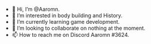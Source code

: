 - 👋 Hi, I’m @Aaromn.
- 👀 I’m interested in body building and History.
- 🌱 I’m currently learning game development.
- 💞️ I’m looking to collaborate on nothing at the moment.
- 📫 How to reach me on Discord Aaromn #3624.

<!---
Aaromn/Aaromn is a ✨ special ✨ repository because its `README.md` (this file) appears on your GitHub profile.
You can click the Preview link to take a look at your changes.
--->
